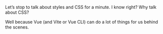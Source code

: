 Let’s stop to talk about styles and CSS for a minute. I know right? Why talk about CSS?

Well because Vue (and Vite or Vue CLI) can do a lot of things for us behind the scenes.

